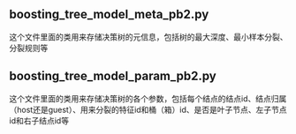 
## boosting_tree_model_meta_pb2.py
这个文件里面的类用来存储决策树的元信息，包括树的最大深度、最小样本分裂、分裂规则等


## boosting_tree_model_param_pb2.py
这个文件里面的类用来存储决策树的各个参数，包括每个结点的结点id、结点归属（host还是guest）、用来分裂的特征id和桶（箱）id、是否是叶子节点、左子节点id和右子结点id等